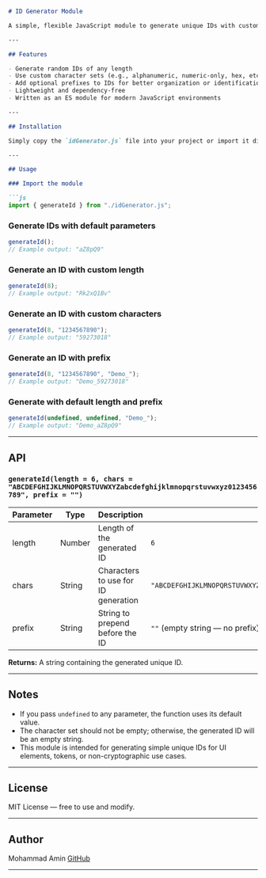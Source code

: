 ````markdown
# ID Generator Module

A simple, flexible JavaScript module to generate unique IDs with customizable length, character set, and optional prefix.

---

## Features

- Generate random IDs of any length  
- Use custom character sets (e.g., alphanumeric, numeric-only, hex, etc.)  
- Add optional prefixes to IDs for better organization or identification  
- Lightweight and dependency-free  
- Written as an ES module for modern JavaScript environments  

---

## Installation

Simply copy the `idGenerator.js` file into your project or import it directly if hosted.

---

## Usage

### Import the module

```js
import { generateId } from "./idGenerator.js";
````

### Generate IDs with default parameters

```js
generateId();  
// Example output: "aZ8pQ9"
```

### Generate an ID with custom length

```js
generateId(8);  
// Example output: "Rk2xQ1Bv"
```

### Generate an ID with custom characters

```js
generateId(8, "1234567890");  
// Example output: "59273018"
```

### Generate an ID with prefix

```js
generateId(8, "1234567890", "Demo_");  
// Example output: "Demo_59273018"
```

### Generate with default length and prefix

```js
generateId(undefined, undefined, "Demo_");  
// Example output: "Demo_aZ8pQ9"
```

---

## API

### `generateId(length = 6, chars = "ABCDEFGHIJKLMNOPQRSTUVWXYZabcdefghijklmnopqrstuvwxyz0123456789", prefix = "")`

| Parameter | Type   | Description                         | Default                                                            |
| --------- | ------ | ----------------------------------- | ------------------------------------------------------------------ |
| length    | Number | Length of the generated ID          | `6`                                                                |
| chars     | String | Characters to use for ID generation | `"ABCDEFGHIJKLMNOPQRSTUVWXYZabcdefghijklmnopqrstuvwxyz0123456789"` |
| prefix    | String | String to prepend before the ID     | `""` (empty string — no prefix)                                    |

**Returns:** A string containing the generated unique ID.

---

## Notes

* If you pass `undefined` to any parameter, the function uses its default value.
* The character set should not be empty; otherwise, the generated ID will be an empty string.
* This module is intended for generating simple unique IDs for UI elements, tokens, or non-cryptographic use cases.

---

## License

MIT License — free to use and modify.

---

## Author

Mohammad Amin
[GitHub](https://github.com/mohamad-slime)

---
````